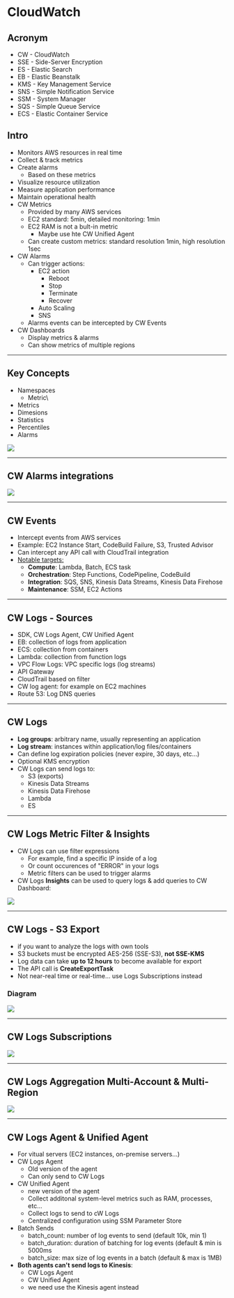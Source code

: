 # CloudWatch

## Acronym
* CW - CloudWatch
* SSE - Side-Server Encryption
* ES - Elastic Search
* EB - Elastic Beanstalk
* KMS - Key Management Service
* SNS - Simple Notification Service
* SSM - System Manager
* SQS - Simple Queue Service
* ECS - Elastic Container Service

## Intro
* Monitors AWS resources in real time
* Collect & track metrics
* Create alarms
  * Based on these metrics
* Visualize resource utilization
* Measure application performance
* Maintain operational health
* CW Metrics
  * Provided by many AWS services
  * EC2 standard: 5min, detailed monitoring: 1min
  * EC2 RAM is not a bult-in metric
    * Maybe use  hte CW Unified Agent
  * Can create custom metrics: standard resolution 1min, high resolution 1sec
* CW Alarms
  * Can trigger actions:
    * EC2 action
      * Reboot
      * Stop
      * Terminate
      * Recover
    * Auto Scaling
    * SNS 
  * Alarms events can be intercepted by CW Events   
* CW Dashboards
  * Display metrics & alarms
  * Can show metrics of multiple regions
  
---

## Key Concepts
* Namespaces
  * Metric\
* Metrics
* Dimesions
* Statistics
* Percentiles
* Alarms
  
[<img src="https://i.imgur.com/ml0qaXc.png">](https://i.imgur.com/ml0qaXc.png)

---

## CW Alarms integrations
[<img src="https://i.imgur.com/aE6fRtW.png">](https://i.imgur.com/aE6fRtW.png)

---

## CW Events
* Intercept events from AWS services
* Example: EC2 Instance Start, CodeBuild Failure, S3, Trusted Advisor
* Can intercept any API call with CloudTrail integration
* <ins>Notable targets:</ins>
  * **Compute**: Lambda, Batch, ECS task
  * **Orchestration**: Step Functions, CodePipeline, CodeBuild
  * **Integration**: SQS, SNS, Kinesis Data Streams, Kinesis Data Firehose
  * **Maintenance**: SSM, EC2 Actions
  
---

## CW Logs - Sources
* SDK, CW Logs Agent, CW Unified Agent
* EB: collection of logs from application
* ECS: collection from containers
* Lambda: collection from function logs
* VPC Flow Logs: VPC specific logs (log streams)
* API Gateway
* CloudTrail based on filter
* CW log agent: for example on EC2 machines
* Route 53: Log DNS queries

---

## CW Logs
* **Log groups**: arbitrary name, usually representing an application
* **Log stream**: instances within application/log files/containers
* Can define log expiration policies (never expire, 30 days, etc...)
* Optional KMS encryption
* CW Logs can send logs to:
  * S3 (exports)
  * Kinesis Data Streams
  * Kinesis Data Firehose
  * Lambda
  * ES
  
---

## CW Logs Metric Filter & Insights
* CW Logs can use filter expressions
  * For example, find a specific IP inside of a log
  * Or count occurences of "ERROR" in your logs
  * Metric filters can be used to trigger alarms
* CW Logs **Insights** can be used to query logs & add queries to CW Dashboard:

[<img src="https://i.imgur.com/3vQnk2i.png">](https://i.imgur.com/3vQnk2i.png)

---

## CW Logs - S3 Export
* if you want to analyze the logs with own tools
* S3 buckets must be encrypted AES-256 (SSE-S3), **not SSE-KMS**
* Log data can take **up to 12 hours** to become available for export
* The API call is **CreateExportTask**
* Not near-real time or real-time... use Logs Subscriptions instead

### Diagram
[<img src="https://i.imgur.com/12PIDYy.png">](https://i.imgur.com/12PIDYy.png)

---

## CW Logs Subscriptions
[<img src="https://i.imgur.com/E0WFl7z.png">](https://i.imgur.com/E0WFl7z.png)

--- 

## CW Logs Aggregation Multi-Account & Multi-Region
[<img src="https://i.imgur.com/gD2pYre.png">](https://i.imgur.com/gD2pYre.png)

---

## CW Logs Agent & Unified Agent
* For vitual servers (EC2 instances, on-premise servers...)
* CW Logs Agent
  * Old version of the agent
  * Can only send to CW Logs
* CW Unified Agent
  * new version of the agent
  * Collect additonal system-level metrics such as RAM, processes, etc...
  * Collect logs to send to cW Logs
  * Centralized configuration using SSM Parameter Store
* Batch Sends
  * batch_count: number of log events to send (default 10k, min 1)
  * batch_duration: duration of batching for log events (default & min is 5000ms
  * batch_size: max size of log events in a batch (default & max is 1MB)
* **Both agents can't send logs to Kinesis**:
  * CW Logs Agent
  * CW Unified Agent
  * we need use the Kinesis agent instead
